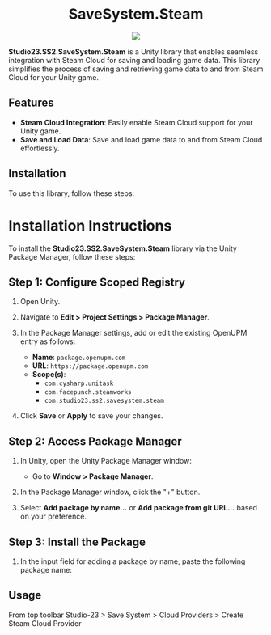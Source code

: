 <h1 align="center">SaveSystem.Steam</h1>
<p align="center">
<a href="https://openupm.com/packages/com.studio23.ss2.savesystem.steam/"><img src="https://img.shields.io/npm/v/com.studio23.ss2.savesystem.steam?label=openupm&amp;registry_uri=https://package.openupm.com" /></a>

</p>


**Studio23.SS2.SaveSystem.Steam** is a Unity library that enables seamless integration with Steam Cloud for saving and loading game data. This library simplifies the process of saving and retrieving game data to and from Steam Cloud for your Unity game.

## Features

- **Steam Cloud Integration**: Easily enable Steam Cloud support for your Unity game.
- **Save and Load Data**: Save and load game data to and from Steam Cloud effortlessly.

## Installation

To use this library, follow these steps:


# Installation Instructions

To install the **Studio23.SS2.SaveSystem.Steam** library via the Unity Package Manager, follow these steps:

## Step 1: Configure Scoped Registry

1. Open Unity.
2. Navigate to **Edit > Project Settings > Package Manager**.
3. In the Package Manager settings, add or edit the existing OpenUPM entry as follows:

   - **Name**: `package.openupm.com`
   - **URL**: `https://package.openupm.com`
   - **Scope(s)**: 
     - `com.cysharp.unitask`
     - `com.facepunch.steamworks`
     - `com.studio23.ss2.savesystem.steam`

4. Click **Save** or **Apply** to save your changes.

## Step 2: Access Package Manager

1. In Unity, open the Unity Package Manager window:

   - Go to **Window > Package Manager**.

2. In the Package Manager window, click the "+" button.

3. Select **Add package by name...** or **Add package from git URL...** based on your preference.

## Step 3: Install the Package

1. In the input field for adding a package by name, paste the following package name:



## Usage

From top toolbar Studio-23 > Save System > Cloud Providers > Create Steam Cloud Provider



